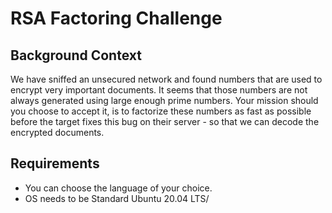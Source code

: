 # RSA Factoring Challenge

## Background Context
We have sniffed an unsecured network and found numbers that are used to encrypt very important documents. It seems that those numbers are not always generated using large enough prime numbers. Your mission should you choose to accept it, is to factorize these numbers as fast as possible before the target fixes this bug on their server - so that we can decode the encrypted documents.

## Requirements
- You can choose the language of your choice.
- OS needs to be Standard Ubuntu 20.04 LTS/
